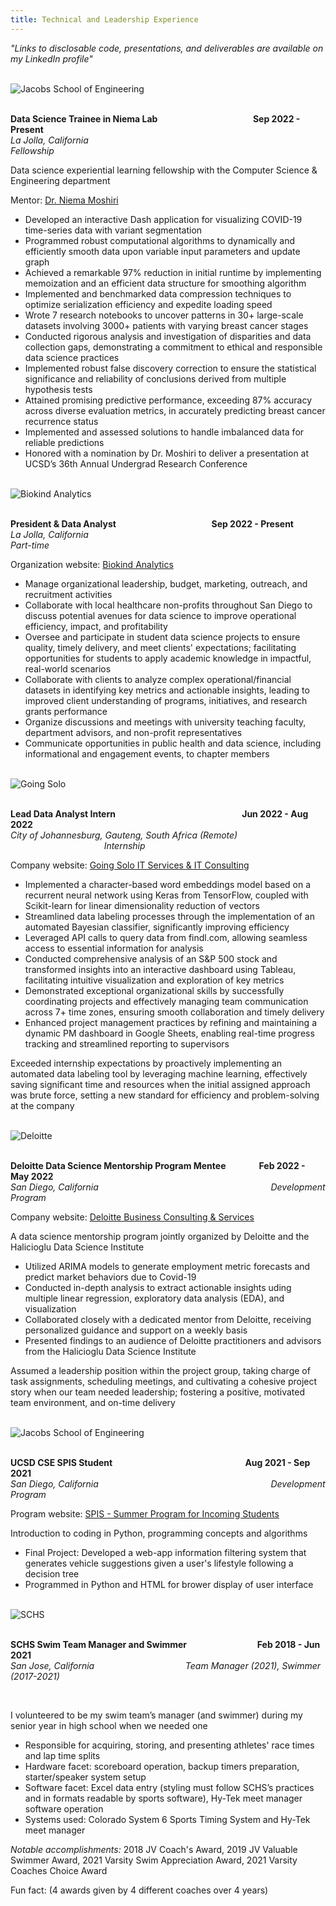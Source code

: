 ```yaml
---
title: Technical and Leadership Experience
---
```


<em>"Links to disclosable code, presentations, and deliverables are available on my LinkedIn profile"</em>

<br>

<div class="greeting-container"> 
  <img src="assets/jacobs.png" alt="Jacobs School of Engineering" class="avatar" />
  <p><strong><br>Data Science Trainee in Niema Lab
  &nbsp;&nbsp;&nbsp;&nbsp;&nbsp;&nbsp;&nbsp;&nbsp;&nbsp;&nbsp;&nbsp;&nbsp;&nbsp;&nbsp;&nbsp;&nbsp;&nbsp;&nbsp;&nbsp;&nbsp;&nbsp;&nbsp;&nbsp;&nbsp;&nbsp;&nbsp;&nbsp;&nbsp;&nbsp;&nbsp;&nbsp;&nbsp;&nbsp;&nbsp;&nbsp;&nbsp;&nbsp;&nbsp;&nbsp;&nbsp;&nbsp;&nbsp;&nbsp;&nbsp;
  Sep 2022 - Present</strong><em><br>La Jolla, California
  &nbsp;&nbsp;&nbsp;&nbsp;&nbsp;&nbsp;&nbsp;&nbsp;&nbsp;&nbsp;&nbsp;&nbsp;&nbsp;&nbsp;&nbsp;&nbsp;&nbsp;&nbsp;&nbsp;&nbsp;&nbsp;&nbsp;&nbsp;&nbsp;&nbsp;&nbsp;&nbsp;&nbsp;&nbsp;&nbsp;&nbsp;&nbsp;&nbsp;&nbsp;&nbsp;&nbsp;&nbsp;&nbsp;&nbsp;&nbsp;&nbsp;&nbsp;&nbsp;&nbsp;&nbsp;&nbsp;&nbsp;&nbsp;&nbsp;&nbsp;&nbsp;&nbsp;&nbsp;&nbsp;&nbsp;&nbsp;&nbsp;&nbsp;&nbsp;&nbsp;&nbsp;&nbsp;&nbsp;&nbsp;&nbsp;&nbsp;&nbsp;&nbsp;&nbsp;&nbsp;&nbsp;&nbsp;&nbsp;&nbsp;&nbsp;&nbsp;&nbsp;&nbsp;&nbsp;&nbsp;&nbsp;&nbsp;&nbsp;&nbsp;&nbsp;&nbsp;&nbsp;
  Fellowship</em></p>
</div>

Data science experiential learning fellowship with the Computer Science & Engineering department

Mentor: [Dr. Niema Moshiri](http://niema.net/)

- Developed an interactive Dash application for visualizing COVID-19 time-series data with variant segmentation
- Programmed robust computational algorithms to dynamically and efficiently smooth data upon variable input parameters and update graph
- Achieved a remarkable 97% reduction in initial runtime by implementing memoization and an efficient data structure for smoothing algorithm
- Implemented and benchmarked data compression techniques to optimize serialization efficiency and expedite loading speed 
- Wrote 7 research notebooks to uncover patterns in 30+ large-scale datasets involving 3000+ patients with varying breast cancer stages
- Conducted rigorous analysis and investigation of disparities and data collection gaps, demonstrating a commitment to ethical and responsible data science practices
- Implemented robust false discovery correction to ensure the statistical significance and reliability of conclusions derived from multiple hypothesis tests 
- Attained promising predictive performance, exceeding 87% accuracy across diverse evaluation metrics, in accurately predicting breast cancer recurrence status
- Implemented and assessed solutions to handle imbalanced data for reliable predictions
- Honored with a nomination by Dr. Moshiri to deliver a presentation at UCSD’s 36th Annual Undergrad Research Conference

<br>

<div class="greeting-container"> 
  <img src="assets/biokind.png" alt="Biokind Analytics" class="avatar" />
  <p><strong><br>President & Data Analyst
  &nbsp;&nbsp;&nbsp;&nbsp;&nbsp;&nbsp;&nbsp;&nbsp;&nbsp;&nbsp;&nbsp;&nbsp;&nbsp;&nbsp;&nbsp;&nbsp;&nbsp;&nbsp;&nbsp;&nbsp;&nbsp;&nbsp;&nbsp;&nbsp;&nbsp;&nbsp;&nbsp;&nbsp;&nbsp;&nbsp;&nbsp;&nbsp;&nbsp;&nbsp;&nbsp;&nbsp;&nbsp;&nbsp;&nbsp;&nbsp;&nbsp;&nbsp;&nbsp;&nbsp;
  Sep 2022 - Present</strong><em><br>La Jolla, California
  &nbsp;&nbsp;&nbsp;&nbsp;&nbsp;&nbsp;&nbsp;&nbsp;&nbsp;&nbsp;&nbsp;&nbsp;&nbsp;&nbsp;&nbsp;&nbsp;&nbsp;&nbsp;&nbsp;&nbsp;&nbsp;&nbsp;&nbsp;&nbsp;&nbsp;&nbsp;&nbsp;&nbsp;&nbsp;&nbsp;&nbsp;&nbsp;&nbsp;&nbsp;&nbsp;&nbsp;&nbsp;&nbsp;&nbsp;&nbsp;&nbsp;&nbsp;&nbsp;&nbsp;&nbsp;&nbsp;&nbsp;&nbsp;&nbsp;&nbsp;&nbsp;&nbsp;&nbsp;&nbsp;&nbsp;&nbsp;&nbsp;&nbsp;&nbsp;&nbsp;&nbsp;&nbsp;&nbsp;&nbsp;&nbsp;&nbsp;&nbsp;&nbsp;&nbsp;&nbsp;&nbsp;&nbsp;&nbsp;&nbsp;&nbsp;&nbsp;&nbsp;&nbsp;&nbsp;&nbsp;&nbsp;&nbsp;&nbsp;&nbsp;&nbsp;&nbsp;&nbsp;&nbsp;&nbsp;
  Part-time</em></p>
</div>

Organization website: [Biokind Analytics](https://www.biokind.org/)

- Manage organizational leadership, budget, marketing, outreach, and recruitment activities
- Collaborate with local healthcare non-profits throughout San Diego to discuss potential avenues for data science to improve operational efficiency, impact, and profitability
- Oversee and participate in student data science projects to ensure quality, timely delivery, and meet clients' expectations; facilitating opportunities for students to apply academic knowledge in impactful, real-world scenarios
- Collaborate with clients to analyze complex operational/financial datasets in identifying key metrics and actionable insights, leading to improved client understanding of programs, initiatives, and research grants performance
- Organize discussions and meetings with university teaching faculty, department advisors, and non-profit representatives
- Communicate opportunities in public health and data science, including informational and engagement events, to chapter members

<br>

<div class="greeting-container"> 
  <img src="assets/goingsolo.png" alt="Going Solo" class="avatar" />
  <p><strong><br>Lead Data Analyst Intern
  &nbsp;&nbsp;&nbsp;&nbsp;&nbsp;&nbsp;&nbsp;&nbsp;&nbsp;&nbsp;&nbsp;&nbsp;&nbsp;&nbsp;&nbsp;&nbsp;&nbsp;&nbsp;&nbsp;&nbsp;&nbsp;&nbsp;&nbsp;&nbsp;&nbsp;&nbsp;&nbsp;&nbsp;&nbsp;&nbsp;&nbsp;&nbsp;&nbsp;&nbsp;&nbsp;&nbsp;&nbsp;&nbsp;&nbsp;&nbsp;&nbsp;&nbsp;&nbsp;&nbsp;&nbsp;&nbsp;&nbsp;&nbsp;&nbsp;&nbsp;&nbsp;&nbsp;&nbsp;&nbsp;&nbsp;&nbsp;&nbsp;&nbsp;&nbsp;
  Jun 2022 - Aug 2022</strong><em><br>City of Johannesburg, Gauteng, South Africa (Remote)
  &nbsp;&nbsp;&nbsp;&nbsp;&nbsp;&nbsp;&nbsp;&nbsp;&nbsp;&nbsp;&nbsp;&nbsp;&nbsp;&nbsp;&nbsp;&nbsp;&nbsp;&nbsp;&nbsp;&nbsp;&nbsp;&nbsp;&nbsp;&nbsp;&nbsp;&nbsp;&nbsp;&nbsp;&nbsp;&nbsp;&nbsp;&nbsp;&nbsp;&nbsp;&nbsp;&nbsp;&nbsp;
  Internship</em></p>
</div>

Company website: [Going Solo IT Services & IT Consulting](https://goingsolo.com/)

- Implemented a character-based word embeddings model based on a recurrent neural network using Keras from TensorFlow, coupled with Scikit-learn for linear dimensionality reduction of vectors
- Streamlined data labeling processes through the implementation of an automated Bayesian classifier, significantly improving efficiency
- Leveraged API calls to query data from findl.com, allowing seamless access to essential information for analysis
- Conducted comprehensive analysis of an S&P 500 stock and transformed insights into an interactive dashboard using Tableau, facilitating intuitive visualization and exploration of key metrics
- Demonstrated exceptional organizational skills by successfully coordinating projects and effectively managing team communication across 7+ time zones, ensuring smooth collaboration and timely delivery
- Enhanced project management practices by refining and maintaining a dynamic PM dashboard in Google Sheets, enabling real-time progress tracking and streamlined reporting to supervisors

Exceeded internship expectations by proactively implementing an automated data labeling tool by leveraging machine learning, effectively saving significant time and resources when the initial assigned approach was brute force, setting a new standard for efficiency and problem-solving at the company

<br>

<div class="greeting-container"> 
  <img src="assets/deloitte.png" alt="Deloitte" class="avatar" />
  <p><strong><br>Deloitte Data Science Mentorship Program Mentee
  &nbsp;&nbsp;&nbsp;&nbsp;&nbsp;&nbsp;&nbsp;&nbsp;&nbsp;&nbsp;&nbsp;&nbsp;&nbsp;&nbsp;
  Feb 2022 - May 2022</strong><em><br>San Diego, California
  &nbsp;&nbsp;&nbsp;&nbsp;&nbsp;&nbsp;&nbsp;&nbsp;&nbsp;&nbsp;&nbsp;&nbsp;&nbsp;&nbsp;&nbsp;&nbsp;&nbsp;&nbsp;&nbsp;&nbsp;&nbsp;&nbsp;&nbsp;&nbsp;&nbsp;&nbsp;&nbsp;&nbsp;&nbsp;&nbsp;&nbsp;&nbsp;&nbsp;&nbsp;&nbsp;&nbsp;&nbsp;&nbsp;&nbsp;&nbsp;&nbsp;&nbsp;&nbsp;&nbsp;&nbsp;&nbsp;&nbsp;&nbsp;&nbsp;&nbsp;&nbsp;&nbsp;&nbsp;&nbsp;&nbsp;&nbsp;&nbsp;&nbsp;&nbsp;&nbsp;&nbsp;&nbsp;&nbsp;&nbsp;&nbsp;&nbsp;&nbsp;&nbsp;
  Development Program</em></p>
</div>

Company website: [Deloitte Business Consulting & Services](https://www2.deloitte.com/global/en/services/consulting-deloitte.html)

A data science mentorship program jointly organized by Deloitte and the Halicioglu Data Science Institute

- Utilized ARIMA models to generate employment metric forecasts and predict market behaviors due to Covid-19
- Conducted in-depth analysis to extract actionable insights uding multiple linear regression, exploratory data analysis (EDA), and visualization
- Collaborated closely with a dedicated mentor from Deloitte, receiving personalized guidance and support on a weekly basis
- Presented findings to an audience of Deloitte practitioners and advisors from the Halicioglu Data Science Institute

Assumed a leadership position within the project group, taking charge of task assignments, scheduling meetings, and cultivating a cohesive project story when our team needed leadership; fostering a positive, motivated team environment, and on-time delivery

<br>

<div class="greeting-container"> 
  <img src="assets/jacobs.png" alt="Jacobs School of Engineering" class="avatar" />
  <p><strong><br>UCSD CSE SPIS Student
  &nbsp;&nbsp;&nbsp;&nbsp;&nbsp;&nbsp;&nbsp;&nbsp;&nbsp;&nbsp;&nbsp;&nbsp;&nbsp;&nbsp;&nbsp;&nbsp;&nbsp;&nbsp;&nbsp;&nbsp;&nbsp;&nbsp;&nbsp;&nbsp;&nbsp;&nbsp;&nbsp;&nbsp;&nbsp;&nbsp;&nbsp;&nbsp;&nbsp;&nbsp;&nbsp;&nbsp;&nbsp;&nbsp;&nbsp;&nbsp;&nbsp;&nbsp;&nbsp;&nbsp;&nbsp;&nbsp;&nbsp;&nbsp;&nbsp;&nbsp;&nbsp;&nbsp;&nbsp;&nbsp;&nbsp;&nbsp;&nbsp;&nbsp;&nbsp;&nbsp;&nbsp;&nbsp;
  Aug 2021 - Sep 2021</strong><em><br>San Diego, California
  &nbsp;&nbsp;&nbsp;&nbsp;&nbsp;&nbsp;&nbsp;&nbsp;&nbsp;&nbsp;&nbsp;&nbsp;&nbsp;&nbsp;&nbsp;&nbsp;&nbsp;&nbsp;&nbsp;&nbsp;&nbsp;&nbsp;&nbsp;&nbsp;&nbsp;&nbsp;&nbsp;&nbsp;&nbsp;&nbsp;&nbsp;&nbsp;&nbsp;&nbsp;&nbsp;&nbsp;&nbsp;&nbsp;&nbsp;&nbsp;&nbsp;&nbsp;&nbsp;&nbsp;&nbsp;&nbsp;&nbsp;&nbsp;&nbsp;&nbsp;&nbsp;&nbsp;&nbsp;&nbsp;&nbsp;&nbsp;&nbsp;&nbsp;&nbsp;&nbsp;&nbsp;&nbsp;&nbsp;&nbsp;&nbsp;&nbsp;&nbsp;&nbsp;
  Development Program</em></p>
</div>

Program website: [SPIS - Summer Program for Incoming Students](http://spis.ucsd.edu/)

Introduction to coding in Python, programming concepts and algorithms

- Final Project: Developed a web-app information filtering system that generates vehicle suggestions given a user's lifestyle following a decision tree
- Programmed in Python and HTML for brower display of user interface

<br>

<div class="greeting-container"> 
  <img src="assets/sc.png" alt="SCHS" class="avatar" />
  <p><strong><br>SCHS Swim Team Manager and Swimmer
  &nbsp;&nbsp;&nbsp;&nbsp;&nbsp;&nbsp;&nbsp;&nbsp;&nbsp;&nbsp;&nbsp;&nbsp;&nbsp;&nbsp;&nbsp;&nbsp;&nbsp;&nbsp;&nbsp;&nbsp;&nbsp;&nbsp;&nbsp;&nbsp;&nbsp;&nbsp;&nbsp;&nbsp;&nbsp;&nbsp;&nbsp;&nbsp;
  Feb 2018 - Jun 2021</strong><em><br>San Jose, California
  &nbsp;&nbsp;&nbsp;&nbsp;&nbsp;&nbsp;&nbsp;&nbsp;&nbsp;&nbsp;&nbsp;&nbsp;&nbsp;&nbsp;&nbsp;&nbsp;&nbsp;&nbsp;&nbsp;&nbsp;&nbsp;&nbsp;&nbsp;&nbsp;&nbsp;&nbsp;&nbsp;&nbsp;&nbsp;&nbsp;&nbsp;&nbsp;&nbsp;&nbsp;&nbsp;
  Team Manager (2021), Swimmer (2017-2021)</em></p>
</div>

<br>

I volunteered to be my swim team’s manager (and swimmer) during my senior year in high school when we needed one

- Responsible for acquiring, storing, and presenting athletes' race times and lap time splits
- Hardware facet: scoreboard operation, backup timers preparation, starter/speaker system setup
- Software facet: Excel data entry (styling must follow SCHS’s practices and in formats readable by sports software), Hy-Tek meet manager software operation
- Systems used: Colorado System 6 Sports Timing System and Hy-Tek meet manager

<em>Notable accomplishments:</em> 2018 JV Coach's Award, 2019 JV Valuable Swimmer Award, 2021 Varsity Swim Appreciation Award, 2021 Varsity Coaches Choice Award

Fun fact: (4 awards given by 4 different coaches over 4 years)
